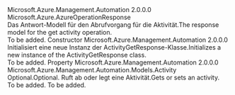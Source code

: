 <Type Name="ActivityGetResponse" FullName="Microsoft.Azure.Management.Automation.Models.ActivityGetResponse">
  <TypeSignature Language="C#" Value="public class ActivityGetResponse : Microsoft.Azure.AzureOperationResponse" />
  <TypeSignature Language="ILAsm" Value=".class public auto ansi beforefieldinit ActivityGetResponse extends Microsoft.Azure.AzureOperationResponse" />
  <TypeSignature Language="DocId" Value="T:Microsoft.Azure.Management.Automation.Models.ActivityGetResponse" />
  <TypeSignature Language="VB.NET" Value="Public Class ActivityGetResponse&#xA;Inherits AzureOperationResponse" />
  <TypeSignature Language="F#" Value="type ActivityGetResponse = class&#xA;    inherit AzureOperationResponse" />
  <AssemblyInfo>
    <AssemblyName>Microsoft.Azure.Management.Automation</AssemblyName>
    <AssemblyVersion>2.0.0.0</AssemblyVersion>
  </AssemblyInfo>
  <Base>
    <BaseTypeName>Microsoft.Azure.AzureOperationResponse</BaseTypeName>
  </Base>
  <Interfaces />
  <Docs>
    <summary>
            <span data-ttu-id="0fe65-101">Das Antwort-Modell für den Abrufvorgang für die Aktivität.</span><span class="sxs-lookup"><span data-stu-id="0fe65-101">The response model for the get activity operation.</span></span>
            </summary>
    <remarks>To be added.</remarks>
  </Docs>
  <Members>
    <Member MemberName=".ctor">
      <MemberSignature Language="C#" Value="public ActivityGetResponse ();" />
      <MemberSignature Language="ILAsm" Value=".method public hidebysig specialname rtspecialname instance void .ctor() cil managed" />
      <MemberSignature Language="DocId" Value="M:Microsoft.Azure.Management.Automation.Models.ActivityGetResponse.#ctor" />
      <MemberSignature Language="VB.NET" Value="Public Sub New ()" />
      <MemberType>Constructor</MemberType>
      <AssemblyInfo>
        <AssemblyName>Microsoft.Azure.Management.Automation</AssemblyName>
        <AssemblyVersion>2.0.0.0</AssemblyVersion>
      </AssemblyInfo>
      <Parameters />
      <Docs>
        <summary>
            <span data-ttu-id="0fe65-102">Initialisiert eine neue Instanz der ActivityGetResponse-Klasse.</span><span class="sxs-lookup"><span data-stu-id="0fe65-102">Initializes a new instance of the ActivityGetResponse class.</span></span>
            </summary>
        <remarks>To be added.</remarks>
      </Docs>
    </Member>
    <Member MemberName="Activity">
      <MemberSignature Language="C#" Value="public Microsoft.Azure.Management.Automation.Models.Activity Activity { get; set; }" />
      <MemberSignature Language="ILAsm" Value=".property instance class Microsoft.Azure.Management.Automation.Models.Activity Activity" />
      <MemberSignature Language="DocId" Value="P:Microsoft.Azure.Management.Automation.Models.ActivityGetResponse.Activity" />
      <MemberSignature Language="VB.NET" Value="Public Property Activity As Activity" />
      <MemberSignature Language="F#" Value="member this.Activity : Microsoft.Azure.Management.Automation.Models.Activity with get, set" Usage="Microsoft.Azure.Management.Automation.Models.ActivityGetResponse.Activity" />
      <MemberType>Property</MemberType>
      <AssemblyInfo>
        <AssemblyName>Microsoft.Azure.Management.Automation</AssemblyName>
        <AssemblyVersion>2.0.0.0</AssemblyVersion>
      </AssemblyInfo>
      <ReturnValue>
        <ReturnType>Microsoft.Azure.Management.Automation.Models.Activity</ReturnType>
      </ReturnValue>
      <Docs>
        <summary>
            <span data-ttu-id="0fe65-103">Optional.</span><span class="sxs-lookup"><span data-stu-id="0fe65-103">Optional.</span></span> <span data-ttu-id="0fe65-104">Ruft ab oder legt eine Aktivität.</span><span class="sxs-lookup"><span data-stu-id="0fe65-104">Gets or sets an activity.</span></span>
            </summary>
        <value>To be added.</value>
        <remarks>To be added.</remarks>
      </Docs>
    </Member>
  </Members>
</Type>
